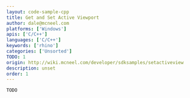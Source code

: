 ```yaml
---
layout: code-sample-cpp
title: Get and Set Active Viewport
author: dale@mcneel.com
platforms: ['Windows']
apis: ['C/C++']
languages: ['C/C++']
keywords: ['rhino']
categories: ['Unsorted']
TODO: 1
origin: http://wiki.mcneel.com/developer/sdksamples/setactiveview
description: unset
order: 1
---
```


```cpp
TODO
```
